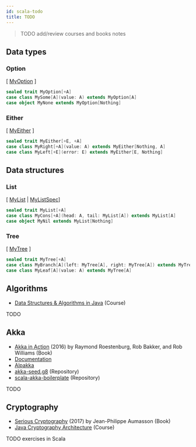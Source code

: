 ```yaml
---
id: scala-todo
title: TODO
---
```


> TODO add/review courses and books notes

## Data types

### Option

[ [MyOption](https://github.com/niqdev/scala-fp/blob/master/modules/common/src/main/scala/com/github/niqdev/datatype/MyOption.scala) ]

```scala mdoc
sealed trait MyOption[+A]
case class MySome[A](value: A) extends MyOption[A]
case object MyNone extends MyOption[Nothing]
```

### Either

[ [MyEither](https://github.com/niqdev/scala-fp/blob/master/modules/common/src/main/scala/com/github/niqdev/datatype/MyEither.scala) ]

```scala mdoc
sealed trait MyEither[+E, +A]
case class MyRight[+A](value: A) extends MyEither[Nothing, A]
case class MyLeft[+E](error: E) extends MyEither[E, Nothing]
```

## Data structures

### List

[ [MyList](https://github.com/niqdev/scala-fp/blob/master/modules/common/src/main/scala/com/github/niqdev/datastructure/MyList.scala) | [MyListSpec](https://github.com/niqdev/scala-fp/blob/master/modules/common/src/test/scala/com/github/niqdev/datastructure/MyListSpec.scala)]

```scala mdoc
sealed trait MyList[+A]
case class MyCons[+A](head: A, tail: MyList[A]) extends MyList[A]
case object MyNil extends MyList[Nothing]
```

### Tree

[ [MyTree](https://github.com/niqdev/scala-fp/blob/master/modules/common/src/main/scala/com/github/niqdev/datastructure/MyTree.scala) ]

```scala mdoc
sealed trait MyTree[+A]
case class MyBranch[A](left: MyTree[A], right: MyTree[A]) extends MyTree[A]
case class MyLeaf[A](value: A) extends MyTree[A]
```

## Algorithms

* [Data Structures & Algorithms in Java](https://www.udemy.com/course/from-0-to-1-data-structures) (Course)

TODO

## Akka

* [Akka in Action](https://amzn.to/2vsTesn) (2016) by Raymond Roestenburg, Rob Bakker, and Rob Williams (Book)
* [Documentation](https://akka.io/docs)
* [Alpakka](https://doc.akka.io/docs/alpakka-kafka/current)
* [akka-seed.g8](https://github.com/niqdev/akka-seed.g8) (Repository)
* [scala-akka-boilerplate](https://github.com/brightwindanalysis/scala-akka-boilerplate) (Repository)

TODO

## Cryptography

* [Serious Cryptography](https://nostarch.com/seriouscrypto) (2017) by Jean-Philippe Aumasson (Book)
* [Java Cryptography Architecture](https://www.udemy.com/course/java-cryptography-architecture-hashing-and-secure-password) (Course)

TODO exercises in Scala
